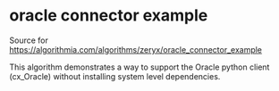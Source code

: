 # oracle connector example
Source for https://algorithmia.com/algorithms/zeryx/oracle_connector_example

This algorithm demonstrates a way to support the Oracle python client (cx_Oracle) without installing system level dependencies.
